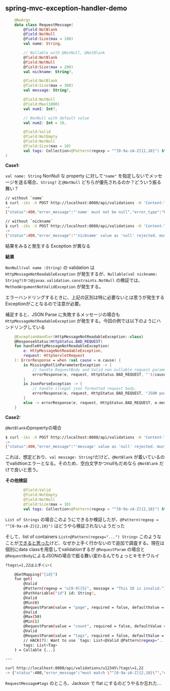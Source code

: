spring-mvc-exception-handler-demo
---



```Kotlin
    @NoArgs
    data class RequestMessage(
        @field:NotBlank
        @field:NotNull
        @field:Size(max = 100)
        val name: String,

        // Nullable with @NotNull, @NotBlank
        @field:NotBlank
        @field:NotNull
        @field:Size(max = 200)
        val nickname: String?,

        @field:NotBlank
        @field:Size(max = 300)
        val message: String?,

        @field:NotNull
        @field:Max(1000)
        val num1: Int?,

        // NonNull with default value
        val num2: Int = 10,

        @field:Valid
        @field:NotEmpty
        @field:NotNull
        @field:Size(max = 10)
        val tags: Collection<@Pattern(regexp = "^[0-9a-zA-Z]{2,10}") String>?
)
```

**Case1:**

 `val name: String` NonNull な property に対して`"name"` を指定しないでメッセージを送る場合、`String?`  と`@NotNull` どちらが優先されるのか？どういう振る舞い？

```bash
// without `name`
$ curl -iks -X POST http://localhost:8080/api/validations -H 'Content-Type:application/json' -d '{"nickname":"horiga", "message":"Hello", "num1":10, "num2":5, "tags":["developer"]}'
->
{"status":400,"error_message":"'name' must not be null","error_type":"HttpMessageNotReadableException"}%

// without `nickname`
$ curl -iks -X POST http://localhost:8080/api/validations -H 'Content-Type:application/json' -d '{"name":"Hiroyuki Horigami", "message":"Hello", "num1":10, "num2":5, "tags":["developer"]}'
->
{"status":400,"error_message":"'nickname' value as 'null' rejected. must not be null, 'nickname' value as 'null' rejected. must not be blank","error_type":"MethodArgumentNotValidException"}%
```

結果をみると発生する Exception が異なる

**結果**

`NonNull(val name :String)` の validation は `HttpMessageNotReadableException` が発生するが、`Nullable(val nickname: String?)かつ@javax.validation.constraints.NotNull` の検証では、`MethodArgumentNotValidException` が発生する。

エラーハンドリングするときに、上記の区別は特に必要ないとは思うが発生するExceptionがことなるので注意が必要。

補足すると、JSON Parse に失敗するメッセージの場合も `HttpMessageNotReadableException` が発生する。今回の例では以下のようにハンドリングしている

```kotlin
    @ExceptionHandler(HttpMessageNotReadableException::class)
    @ResponseStatus(HttpStatus.BAD_REQUEST)
    fun handleHttpMessageNotReadableException(
        e: HttpMessageNotReadableException,
        request: HttpServletRequest
    ): ErrorResponse = when (val cause = e.cause) {
        is MissingKotlinParameterException -> {
            // handle RequestBody and Valid non nullable request parameter, with out @NotNull
            errorResponse(e, request, HttpStatus.BAD_REQUEST, "'${cause.parameter.name}' must not be null")
        }
        is JsonParseException -> {
            // handle illegal json formatted request body.
            errorResponse(e, request, HttpStatus.BAD_REQUEST, "JSON parse error: ${cause.message}")
        }
        else -> errorResponse(e, request, HttpStatus.BAD_REQUEST, e.message)
    }

```



**Case2:**

`@NotBlank`のpropertyの場合

```bash
$ curl -iks -X POST http://localhost:8080/api/validations -H 'Content-Type:application/json' -d '{"name":"Hiroyuki Horigami", "nickname":"horiga", "message":null, "num1":10, "num2":5, "tags":["developer"]}'
->
{"status":400,"error_message":"'message' value as 'null' rejected. must not be blank","error_type":"MethodArgumentNotValidException"}%
```

これは、想定どおり、`val message: String?`だけど、`@NotBlank` が着いているのでvalidtionエラーとなる。そのため、空白文字かつnullもだめなら `@NotBlank` だけで良いと思う。



**その他検証**

```Kotlin
        @field:Valid
        @field:NotEmpty
        @field:NotNull
        @field:Size(max = 10)
        val tags: Collection<@Pattern(regexp = "^[0-9a-zA-Z]{2,10}") String>?
```

`List of Strings` の場合このようにできるか検証したが、`@Pattern(regexp = "^[0-9a-zA-Z]{2,10}")`  はどうやら検証されないようだった



そして、list of containers `List<@Pattern(regexp="...") String>` このようなことが[できると思った](https://docs.jboss.org/hibernate/stable/validator/reference/en-US/html_single/#container-element-constraints)けど、なぜか上手く行かないので追加で調査する。現在は個別にdata classを用意してvalidationするが `@RequestParam` の場合と`@RequestBody`によるJSONの場合で振る舞い変わるんでちょっとキモチワルイ

```bash
?tags\=1,22は上手くいく

    @GetMapping("{id}")
    fun get(
        @Valid
        @Pattern(regexp = "u[0-9]{5}", message = "This ID is invalid.")
        @PathVariable("id") id: String?,
        @Valid
        @Min(0)
        @RequestParam(value = "page", required = false, defaultValue = "0") page: Int,
        @Valid
        @Max(50)
        @Min(1)
        @RequestParam(value = "count", required = false, defaultValue = "10") count: Int,
        @Valid
        @RequestParam(value = "tags", required = false, defaultValue = "")
        // HACK(?): Want to use `tags: List<@Valid @Pattern(regexp="...") String>`, refs: https://stackoverflow.com/questions/22233512/adding-notnull-or-pattern-constraints-on-liststring
        tags: List<Tag>
    ) = Callable {...}

---

curl http://localhost:8080/api/validations/u12345\?tags\=1,22
-> {"status":400,"error_message":"must match \"^[0-9a-zA-Z]{2,10}\"","error_type":"ConstraintViolationException"}
```

`RequestMessage#tags` のところ、Jackson で flat にするのどうやるか忘れた...

